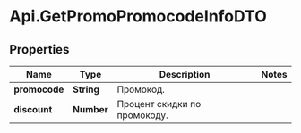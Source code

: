 # Api.GetPromoPromocodeInfoDTO

## Properties

Name | Type | Description | Notes
------------ | ------------- | ------------- | -------------
**promocode** | **String** | Промокод. | 
**discount** | **Number** | Процент скидки по промокоду. | 


